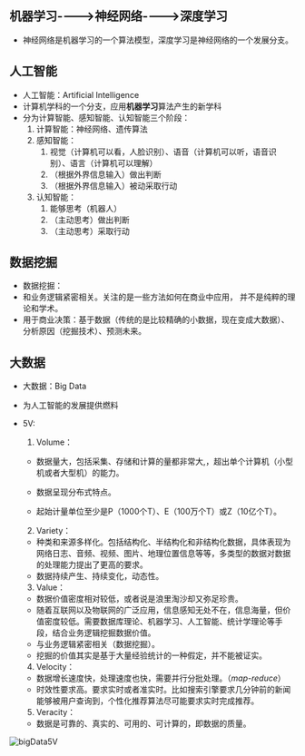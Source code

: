 ## 机器学习---->神经网络---->深度学习
* 神经网络是机器学习的一个算法模型，深度学习是神经网络的一个发展分支。
## 人工智能

* 人工智能：Artificial Intelligence
* 计算机学科的一个分支，应用**机器学习**算法产生的新学科
* 分为计算智能、感知智能、认知智能三个阶段：
	1. 计算智能：神经网络、遗传算法
	2. 感知智能：
		1. 视觉（计算机可以看，人脸识别）、语音（计算机可以听，语音识别）、语言（计算机可以理解）
		2. （根据外界信息输入）做出判断
		3. （根据外界信息输入）被动采取行动
	3. 认知智能：
		1. 能够思考（机器人）
		2. （主动思考）做出判断
		3. （主动思考）采取行动
## 数据挖掘
* 数据挖掘：
* 和业务逻辑紧密相关。关注的是一些方法如何在商业中应用， 并不是纯粹的理论和学术。
* 用于商业决策：基于数据（传统的是比较精确的小数据，现在变成大数据）、分析原因（挖掘技术）、预测未来。

## 大数据

* 大数据：Big Data

* 为人工智能的发展提供燃料

* 5V:

  1. Volume：
  	- 数据量大，包括采集、存储和计算的量都非常大,，超出单个计算机（小型机或者大型机）的能力。
  	- 数据呈现分布式特点。
  	
  	- 起始计量单位至少是P（1000个T）、E（100万个T）或Z（10亿个T）。
  2. Variety：
  	- 种类和来源多样化。包括结构化、半结构化和非结构化数据，具体表现为网络日志、音频、视频、图片、地理位置信息等等，多类型的数据对数据的处理能力提出了更高的要求。
  	- 数据持续产生、持续变化，动态性。
  3. Value：
  	-  数据价值密度相对较低，或者说是浪里淘沙却又弥足珍贵。
  	-  随着互联网以及物联网的广泛应用，信息感知无处不在，信息海量，但价值密度较低。需要数据库理论、机器学习、人工智能、统计学理论等手段，结合业务逻辑挖掘数据价值。
  	-  与业务逻辑紧密相关（数据挖掘）。
  	-  挖掘的价值其实是基于大量经验统计的一种假定，并不能被证实。

  4. Velocity：
  	-  数据增长速度快，处理速度也快，需要并行分批处理。（*map-reduce*）
  	-  时效性要求高。要求实时或者准实时。比如搜索引擎要求几分钟前的新闻能够被用户查询到，个性化推荐算法尽可能要求实时完成推荐。
  5. Veracity：
  	-  数据是可靠的、真实的、可用的、可计算的，即数据的质量。

![bigData5V](D:\Workspace\github\memo\人工智能\imgs\bigData5V.png)

